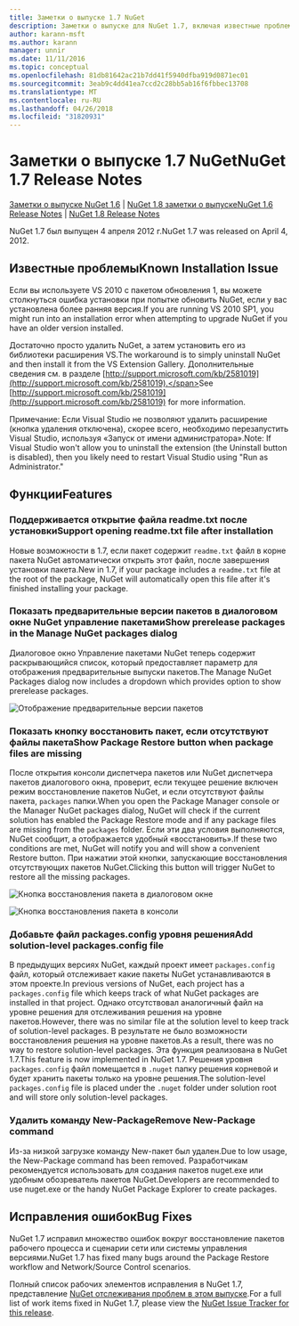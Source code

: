```yaml
---
title: Заметки о выпуске 1.7 NuGet
description: Заметки о выпуске для NuGet 1.7, включая известные проблемы, исправленные ошибки, добавленные функции и DCR.
author: karann-msft
ms.author: karann
manager: unnir
ms.date: 11/11/2016
ms.topic: conceptual
ms.openlocfilehash: 81db81642ac21b7dd41f5940dfba919d0871ec01
ms.sourcegitcommit: 3eab9c4dd41ea7ccd2c28bb5ab16f6fbbec13708
ms.translationtype: MT
ms.contentlocale: ru-RU
ms.lasthandoff: 04/26/2018
ms.locfileid: "31820931"
---
```

# <a name="nuget-17-release-notes"></a><span data-ttu-id="fadfd-103">Заметки о выпуске 1.7 NuGet</span><span class="sxs-lookup"><span data-stu-id="fadfd-103">NuGet 1.7 Release Notes</span></span>

<span data-ttu-id="fadfd-104">[Заметки о выпуске NuGet 1.6](../release-notes/nuget-1.6.md) | [NuGet 1.8 заметки о выпуске](../release-notes/nuget-1.8.md)</span><span class="sxs-lookup"><span data-stu-id="fadfd-104">[NuGet 1.6 Release Notes](../release-notes/nuget-1.6.md) | [NuGet 1.8 Release Notes](../release-notes/nuget-1.8.md)</span></span>

<span data-ttu-id="fadfd-105">NuGet 1.7 был выпущен 4 апреля 2012 г.</span><span class="sxs-lookup"><span data-stu-id="fadfd-105">NuGet 1.7 was released on April 4, 2012.</span></span>

## <a name="known-installation-issue"></a><span data-ttu-id="fadfd-106">Известные проблемы</span><span class="sxs-lookup"><span data-stu-id="fadfd-106">Known Installation Issue</span></span>
<span data-ttu-id="fadfd-107">Если вы используете VS 2010 с пакетом обновления 1, вы можете столкнуться ошибка установки при попытке обновить NuGet, если у вас установлена более ранняя версия.</span><span class="sxs-lookup"><span data-stu-id="fadfd-107">If you are running VS 2010 SP1, you might run into an installation error when attempting to upgrade NuGet if you have an older version installed.</span></span>

<span data-ttu-id="fadfd-108">Достаточно просто удалить NuGet, а затем установить его из библиотеки расширения VS.</span><span class="sxs-lookup"><span data-stu-id="fadfd-108">The workaround is to simply uninstall NuGet and then install it from the VS Extension Gallery.</span></span>  <span data-ttu-id="fadfd-109">Дополнительные сведения см. в разделе [http://support.microsoft.com/kb/2581019](http://support.microsoft.com/kb/2581019).</span><span class="sxs-lookup"><span data-stu-id="fadfd-109">See [http://support.microsoft.com/kb/2581019](http://support.microsoft.com/kb/2581019) for more information.</span></span>

<span data-ttu-id="fadfd-110">Примечание: Если Visual Studio не позволяют удалить расширение (кнопка удаления отключена), скорее всего, необходимо перезапустить Visual Studio, используя «Запуск от имени администратора».</span><span class="sxs-lookup"><span data-stu-id="fadfd-110">Note: If Visual Studio won't allow you to uninstall the extension (the Uninstall button is disabled), then you likely need to restart Visual Studio using "Run as Administrator."</span></span>

## <a name="features"></a><span data-ttu-id="fadfd-111">Функции</span><span class="sxs-lookup"><span data-stu-id="fadfd-111">Features</span></span>

### <a name="support-opening-readmetxt-file-after-installation"></a><span data-ttu-id="fadfd-112">Поддерживается открытие файла readme.txt после установки</span><span class="sxs-lookup"><span data-stu-id="fadfd-112">Support opening readme.txt file after installation</span></span>
<span data-ttu-id="fadfd-113">Новые возможности в 1.7, если пакет содержит `readme.txt` файл в корне пакета NuGet автоматически открыть этот файл, после завершения установки пакета.</span><span class="sxs-lookup"><span data-stu-id="fadfd-113">New in 1.7, if your package includes a `readme.txt` file at the root of the package, NuGet will automatically open this file after it's finished installing your package.</span></span>

### <a name="show-prerelease-packages-in-the-manage-nuget-packages-dialog"></a><span data-ttu-id="fadfd-114">Показать предварительные версии пакетов в диалоговом окне NuGet управление пакетами</span><span class="sxs-lookup"><span data-stu-id="fadfd-114">Show prerelease packages in the Manage NuGet packages dialog</span></span>
<span data-ttu-id="fadfd-115">Диалоговое окно Управление пакетами NuGet теперь содержит раскрывающийся список, который предоставляет параметр для отображения предварительные выпуски пакетов.</span><span class="sxs-lookup"><span data-stu-id="fadfd-115">The Manage NuGet Packages dialog now includes a dropdown which provides option to show prerelease packages.</span></span>

![Отображение предварительные версии пакетов](./media/prerelease-dropdown.png)

### <a name="show-package-restore-button-when-package-files-are-missing"></a><span data-ttu-id="fadfd-117">Показать кнопку восстановить пакет, если отсутствуют файлы пакета</span><span class="sxs-lookup"><span data-stu-id="fadfd-117">Show Package Restore button when package files are missing</span></span>
<span data-ttu-id="fadfd-118">После открытия консоли диспетчера пакетов или NuGet диспетчера пакетов диалогового окна, проверит, если текущее решение включен режим восстановление пакетов NuGet, и если отсутствуют файлы пакета, `packages` папки.</span><span class="sxs-lookup"><span data-stu-id="fadfd-118">When you open the Package Manager console or the Manager NuGet packages dialog, NuGet will check if the current solution has enabled the Package Restore mode and if any package files are missing from the `packages` folder.</span></span> <span data-ttu-id="fadfd-119">Если эти два условия выполняются, NuGet сообщит, а отображается удобный «восстановить».</span><span class="sxs-lookup"><span data-stu-id="fadfd-119">If these two conditions are met, NuGet will notify you and will show a convenient Restore button.</span></span> <span data-ttu-id="fadfd-120">При нажатии этой кнопки, запускающие восстановления отсутствующих пакетов NuGet.</span><span class="sxs-lookup"><span data-stu-id="fadfd-120">Clicking this button will trigger NuGet to restore all the missing packages.</span></span>

![Кнопка восстановления пакета в диалоговом окне](./media/packagerestore-dialog.png)

![Кнопка восстановления пакета в консоли](./media/packagerestore-console.png)

### <a name="add-solution-level-packagesconfig-file"></a><span data-ttu-id="fadfd-123">Добавьте файл packages.config уровня решения</span><span class="sxs-lookup"><span data-stu-id="fadfd-123">Add solution-level packages.config file</span></span>
<span data-ttu-id="fadfd-124">В предыдущих версиях NuGet, каждый проект имеет `packages.config` файл, который отслеживает какие пакеты NuGet устанавливаются в этом проекте.</span><span class="sxs-lookup"><span data-stu-id="fadfd-124">In previous versions of NuGet, each project has a `packages.config` file which keeps track of what NuGet packages are installed in that project.</span></span> <span data-ttu-id="fadfd-125">Однако отсутствовал аналогичный файл на уровне решения для отслеживания решения на уровне пакетов.</span><span class="sxs-lookup"><span data-stu-id="fadfd-125">However, there was no similar file at the solution level to keep track of solution-level packages.</span></span> <span data-ttu-id="fadfd-126">В результате не было возможности восстановления решения на уровне пакетов.</span><span class="sxs-lookup"><span data-stu-id="fadfd-126">As a result, there was no way to restore solution-level packages.</span></span>
<span data-ttu-id="fadfd-127">Эта функция реализована в NuGet 1.7.</span><span class="sxs-lookup"><span data-stu-id="fadfd-127">This feature is now implemented in NuGet 1.7.</span></span> <span data-ttu-id="fadfd-128">Решения уровня `packages.config` файл помещается в `.nuget` папку решения корневой и будет хранить пакеты только на уровне решения.</span><span class="sxs-lookup"><span data-stu-id="fadfd-128">The solution-level `packages.config` file is placed under the `.nuget` folder under solution root and will store only solution-level packages.</span></span>

### <a name="remove-new-package-command"></a><span data-ttu-id="fadfd-129">Удалить команду New-Package</span><span class="sxs-lookup"><span data-stu-id="fadfd-129">Remove New-Package command</span></span>
<span data-ttu-id="fadfd-130">Из-за низкой загрузке команду New-пакет был удален.</span><span class="sxs-lookup"><span data-stu-id="fadfd-130">Due to low usage, the New-Package command has been removed.</span></span> <span data-ttu-id="fadfd-131">Разработчикам рекомендуется использовать для создания пакетов nuget.exe или удобным обозреватель пакетов NuGet.</span><span class="sxs-lookup"><span data-stu-id="fadfd-131">Developers are recommended to use nuget.exe or the handy NuGet Package Explorer to create packages.</span></span>

## <a name="bug-fixes"></a><span data-ttu-id="fadfd-132">Исправления ошибок</span><span class="sxs-lookup"><span data-stu-id="fadfd-132">Bug Fixes</span></span>
<span data-ttu-id="fadfd-133">NuGet 1.7 исправил множество ошибок вокруг восстановление пакетов рабочего процесса и сценарии сети или системы управления версиями.</span><span class="sxs-lookup"><span data-stu-id="fadfd-133">NuGet 1.7 has fixed many bugs around the Package Restore workflow and Network/Source Control scenarios.</span></span>

<span data-ttu-id="fadfd-134">Полный список рабочих элементов исправления в NuGet 1.7, представление [NuGet отслеживания проблем в этом выпуске](http://nuget.codeplex.com/workitem/list/advanced?keyword=&status=Closed&type=All&priority=All&release=NuGet%201.7&assignedTo=All&component=All&sortField=Votes&sortDirection=Descending&page=0).</span><span class="sxs-lookup"><span data-stu-id="fadfd-134">For a full list of work items fixed in NuGet 1.7, please view the [NuGet Issue Tracker for this release](http://nuget.codeplex.com/workitem/list/advanced?keyword=&status=Closed&type=All&priority=All&release=NuGet%201.7&assignedTo=All&component=All&sortField=Votes&sortDirection=Descending&page=0).</span></span>
